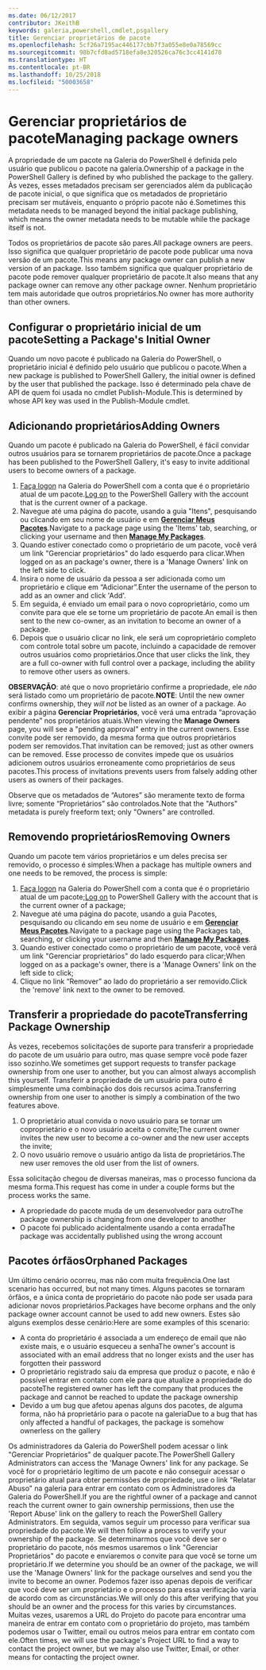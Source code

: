 ```yaml
---
ms.date: 06/12/2017
contributor: JKeithB
keywords: galeria,powershell,cmdlet,psgallery
title: Gerenciar proprietários de pacote
ms.openlocfilehash: 5cf26a7195ac446177cbb7f3a055e8e0a78569cc
ms.sourcegitcommit: 98b7cfd8ad5718efa8e320526ca76c3cc4141d78
ms.translationtype: HT
ms.contentlocale: pt-BR
ms.lasthandoff: 10/25/2018
ms.locfileid: "50003658"
---
```

# <a name="managing-package-owners"></a><span data-ttu-id="95b55-103">Gerenciar proprietários de pacote</span><span class="sxs-lookup"><span data-stu-id="95b55-103">Managing package owners</span></span>

<span data-ttu-id="95b55-104">A propriedade de um pacote na Galeria do PowerShell é definida pelo usuário que publicou o pacote na galeria.</span><span class="sxs-lookup"><span data-stu-id="95b55-104">Ownership of a package in the PowerShell Gallery is defined by who published the package to the gallery.</span></span>
<span data-ttu-id="95b55-105">Às vezes, esses metadados precisam ser gerenciados além da publicação de pacote inicial, o que significa que os metadados de proprietário precisam ser mutáveis, enquanto o próprio pacote não é.</span><span class="sxs-lookup"><span data-stu-id="95b55-105">Sometimes this metadata needs to be managed beyond the initial package publishing, which means the owner metadata needs to be mutable while the package itself is not.</span></span>

<span data-ttu-id="95b55-106">Todos os proprietários de pacote são pares.</span><span class="sxs-lookup"><span data-stu-id="95b55-106">All package owners are peers.</span></span>
<span data-ttu-id="95b55-107">Isso significa que qualquer proprietário de pacote pode publicar uma nova versão de um pacote.</span><span class="sxs-lookup"><span data-stu-id="95b55-107">This means any package owner can publish a new version of an package.</span></span> <span data-ttu-id="95b55-108">Isso também significa que qualquer proprietário de pacote pode remover qualquer proprietário de pacote.</span><span class="sxs-lookup"><span data-stu-id="95b55-108">It also means that any package owner can remove any other package owner.</span></span>
<span data-ttu-id="95b55-109">Nenhum proprietário tem mais autoridade que outros proprietários.</span><span class="sxs-lookup"><span data-stu-id="95b55-109">No owner has more authority than other owners.</span></span>

## <a name="setting-a-packages-initial-owner"></a><span data-ttu-id="95b55-110">Configurar o proprietário inicial de um pacote</span><span class="sxs-lookup"><span data-stu-id="95b55-110">Setting a Package's Initial Owner</span></span>

<span data-ttu-id="95b55-111">Quando um novo pacote é publicado na Galeria do PowerShell, o proprietário inicial é definido pelo usuário que publicou o pacote.</span><span class="sxs-lookup"><span data-stu-id="95b55-111">When a new package is published to PowerShell Gallery, the initial owner is defined by the user that published the package.</span></span> <span data-ttu-id="95b55-112">Isso é determinado pela chave de API de quem foi usada no cmdlet Publish-Module.</span><span class="sxs-lookup"><span data-stu-id="95b55-112">This is determined by whose API key was used in the Publish-Module cmdlet.</span></span>

## <a name="adding-owners"></a><span data-ttu-id="95b55-113">Adicionando proprietários</span><span class="sxs-lookup"><span data-stu-id="95b55-113">Adding Owners</span></span>

<span data-ttu-id="95b55-114">Quando um pacote é publicado na Galeria do PowerShell, é fácil convidar outros usuários para se tornarem proprietários de pacote.</span><span class="sxs-lookup"><span data-stu-id="95b55-114">Once a package has been published to the PowerShell Gallery, it's easy to invite additional users to become owners of a package.</span></span>

1. <span data-ttu-id="95b55-115">[Faça logon](https://powershellgallery.com/users/account/LogOn) na Galeria do PowerShell com a conta que é o proprietário atual de um pacote.</span><span class="sxs-lookup"><span data-stu-id="95b55-115">[Log on](https://powershellgallery.com/users/account/LogOn) to the PowerShell Gallery with the account that is the current owner of a package.</span></span>
2. <span data-ttu-id="95b55-116">Navegue até uma página do pacote, usando a guia "Itens", pesquisando ou clicando em seu nome de usuário e em [**Gerenciar Meus Pacotes**](https://www.powershellgallery.com/account/Packages).</span><span class="sxs-lookup"><span data-stu-id="95b55-116">Navigate to a package page using the 'Items' tab, searching, or clicking your username and then [**Manage My Packages**](https://www.powershellgallery.com/account/Packages).</span></span>
3. <span data-ttu-id="95b55-117">Quando estiver conectado como o proprietário de um pacote, você verá um link "Gerenciar proprietários" do lado esquerdo para clicar.</span><span class="sxs-lookup"><span data-stu-id="95b55-117">When logged on as an package's owner, there is a 'Manage Owners' link on the left side to click.</span></span>
4. <span data-ttu-id="95b55-118">Insira o nome de usuário da pessoa a ser adicionada como um proprietário e clique em “Adicionar”.</span><span class="sxs-lookup"><span data-stu-id="95b55-118">Enter the username of the person to add as an owner and click 'Add'.</span></span>
5. <span data-ttu-id="95b55-119">Em seguida, é enviado um email para o novo coproprietário, como um convite para que ele se torne um proprietário de pacote.</span><span class="sxs-lookup"><span data-stu-id="95b55-119">An email is then sent to the new co-owner, as an invitation to become an owner of a package.</span></span>
6. <span data-ttu-id="95b55-120">Depois que o usuário clicar no link, ele será um coproprietário completo com controle total sobre um pacote, incluindo a capacidade de remover outros usuários como proprietários.</span><span class="sxs-lookup"><span data-stu-id="95b55-120">Once that user clicks the link, they are a full co-owner with full control over a package, including the ability to remove other users as owners.</span></span>

<span data-ttu-id="95b55-121">**OBSERVAÇÃO**: até que o novo proprietário confirme a propriedade, ele *não* será listado como um proprietário de pacote.</span><span class="sxs-lookup"><span data-stu-id="95b55-121">**NOTE**: Until the new owner confirms ownership, they *will not* be listed as an owner of a package.</span></span>
<span data-ttu-id="95b55-122">Ao exibir a página **Gerenciar Proprietários**, você verá uma entrada “aprovação pendente” nos proprietários atuais.</span><span class="sxs-lookup"><span data-stu-id="95b55-122">When viewing the **Manage Owners** page, you will see a "pending approval" entry in the current owners.</span></span>
<span data-ttu-id="95b55-123">Esse convite pode ser removido, da mesma forma que outros proprietários podem ser removidos.</span><span class="sxs-lookup"><span data-stu-id="95b55-123">That invitation can be removed; just as other owners can be removed.</span></span>
<span data-ttu-id="95b55-124">Esse processo de convites impede que os usuários adicionem outros usuários erroneamente como proprietários de seus pacotes.</span><span class="sxs-lookup"><span data-stu-id="95b55-124">This process of invitations prevents users from falsely adding other users as owners of their packages.</span></span>

<span data-ttu-id="95b55-125">Observe que os metadados de “Autores” são meramente texto de forma livre; somente “Proprietários” são controlados.</span><span class="sxs-lookup"><span data-stu-id="95b55-125">Note that the "Authors" metadata is purely freeform text; only "Owners" are controlled.</span></span>


## <a name="removing-owners"></a><span data-ttu-id="95b55-126">Removendo proprietários</span><span class="sxs-lookup"><span data-stu-id="95b55-126">Removing Owners</span></span>

<span data-ttu-id="95b55-127">Quando um pacote tem vários proprietários e um deles precisa ser removido, o processo é simples:</span><span class="sxs-lookup"><span data-stu-id="95b55-127">When a package has multiple owners and one needs to be removed, the process is simple:</span></span>

1. <span data-ttu-id="95b55-128">[Faça logon](https://powershellgallery.com/users/account/LogOn) na Galeria do PowerShell com a conta que é o proprietário atual de um pacote;</span><span class="sxs-lookup"><span data-stu-id="95b55-128">[Log on](https://powershellgallery.com/users/account/LogOn) to PowerShell Gallery with the account that is the current owner of a package;</span></span>
2. <span data-ttu-id="95b55-129">Navegue até uma página do pacote, usando a guia Pacotes, pesquisando ou clicando em seu nome de usuário e em [**Gerenciar Meus Pacotes**](https://www.powershellgallery.com/account/Packages).</span><span class="sxs-lookup"><span data-stu-id="95b55-129">Navigate to a package page using the Packages tab, searching, or clicking your username and then [**Manage My Packages**](https://www.powershellgallery.com/account/Packages).</span></span>
3. <span data-ttu-id="95b55-130">Quando estiver conectado como o proprietário de um pacote, você verá um link "Gerenciar proprietários" do lado esquerdo para clicar;</span><span class="sxs-lookup"><span data-stu-id="95b55-130">When logged on as a package's owner, there is a 'Manage Owners' link on the left side to click;</span></span>
4. <span data-ttu-id="95b55-131">Clique no link “Remover” ao lado do proprietário a ser removido.</span><span class="sxs-lookup"><span data-stu-id="95b55-131">Click the 'remove' link next to the owner to be removed.</span></span>



## <a name="transferring-package-ownership"></a><span data-ttu-id="95b55-132">Transferir a propriedade do pacote</span><span class="sxs-lookup"><span data-stu-id="95b55-132">Transferring Package Ownership</span></span>

<span data-ttu-id="95b55-133">Às vezes, recebemos solicitações de suporte para transferir a propriedade do pacote de um usuário para outro, mas quase sempre você pode fazer isso sozinho.</span><span class="sxs-lookup"><span data-stu-id="95b55-133">We sometimes get support requests to transfer package ownership from one user to another, but you can almost always accomplish this yourself.</span></span>
<span data-ttu-id="95b55-134">Transferir a propriedade de um usuário para outro é simplesmente uma combinação dos dois recursos acima.</span><span class="sxs-lookup"><span data-stu-id="95b55-134">Transferring ownership from one user to another is simply a combination of the two features above.</span></span>

1. <span data-ttu-id="95b55-135">O proprietário atual convida o novo usuário para se tornar um coproprietário e o novo usuário aceita o convite;</span><span class="sxs-lookup"><span data-stu-id="95b55-135">The current owner invites the new user to become a co-owner and the new user accepts the invite;</span></span>
2. <span data-ttu-id="95b55-136">O novo usuário remove o usuário antigo da lista de proprietários.</span><span class="sxs-lookup"><span data-stu-id="95b55-136">The new user removes the old user from the list of owners.</span></span>

<span data-ttu-id="95b55-137">Essa solicitação chegou de diversas maneiras, mas o processo funciona da mesma forma.</span><span class="sxs-lookup"><span data-stu-id="95b55-137">This request has come in under a couple forms but the process works the same.</span></span>

- <span data-ttu-id="95b55-138">A propriedade do pacote muda de um desenvolvedor para outro</span><span class="sxs-lookup"><span data-stu-id="95b55-138">The package ownership is changing from one developer to another</span></span>
- <span data-ttu-id="95b55-139">O pacote foi publicado acidentalmente usando a conta errada</span><span class="sxs-lookup"><span data-stu-id="95b55-139">The package was accidentally published using the wrong account</span></span>


## <a name="orphaned-packages"></a><span data-ttu-id="95b55-140">Pacotes órfãos</span><span class="sxs-lookup"><span data-stu-id="95b55-140">Orphaned Packages</span></span>

<span data-ttu-id="95b55-141">Um último cenário ocorreu, mas não com muita frequência.</span><span class="sxs-lookup"><span data-stu-id="95b55-141">One last scenario has occurred, but not many times.</span></span>
<span data-ttu-id="95b55-142">Alguns pacotes se tornaram órfãos, e a única conta de proprietário do pacote não pode ser usada para adicionar novos proprietários.</span><span class="sxs-lookup"><span data-stu-id="95b55-142">Packages have become orphans and the only package owner account cannot be used to add new owners.</span></span>
<span data-ttu-id="95b55-143">Estes são alguns exemplos desse cenário:</span><span class="sxs-lookup"><span data-stu-id="95b55-143">Here are some examples of this scenario:</span></span>

- <span data-ttu-id="95b55-144">A conta do proprietário é associada a um endereço de email que não existe mais, e o usuário esqueceu a senha</span><span class="sxs-lookup"><span data-stu-id="95b55-144">The owner's account is associated with an email address that no longer exists and the user has forgotten their password</span></span>
- <span data-ttu-id="95b55-145">O proprietário registrado saiu da empresa que produz o pacote, e não é possível entrar em contato com ele para que atualize a propriedade do pacote</span><span class="sxs-lookup"><span data-stu-id="95b55-145">The registered owner has left the company that produces the package and cannot be reached to update the package ownership</span></span>
- <span data-ttu-id="95b55-146">Devido a um bug que afetou apenas alguns dos pacotes, de alguma forma, não há proprietário para o pacote na galeria</span><span class="sxs-lookup"><span data-stu-id="95b55-146">Due to a bug that has only affected a handful of packages, the package is somehow ownerless on the gallery</span></span>

<span data-ttu-id="95b55-147">Os administradores da Galeria do PowerShell podem acessar o link "Gerenciar Proprietários" de qualquer pacote.</span><span class="sxs-lookup"><span data-stu-id="95b55-147">The PowerShell Gallery Administrators can access the 'Manage Owners' link for any package.</span></span>
<span data-ttu-id="95b55-148">Se você for o proprietário legítimo de um pacote e não conseguir acessar o proprietário atual para obter permissões de propriedade, use o link "Relatar Abuso" na galeria para entrar em contato com os Administradores da Galeria do PowerShell.</span><span class="sxs-lookup"><span data-stu-id="95b55-148">If you are the rightful owner of a package and cannot reach the current owner to gain ownership permissions, then use the 'Report Abuse' link on the gallery to reach the PowerShell Gallery Administrators.</span></span>
<span data-ttu-id="95b55-149">Em seguida, vamos seguir um processo para verificar sua propriedade do pacote.</span><span class="sxs-lookup"><span data-stu-id="95b55-149">We will then follow a process to verify your ownership of the package.</span></span>
<span data-ttu-id="95b55-150">Se determinarmos que você deve ser o proprietário do pacote, nós mesmos usaremos o link "Gerenciar Proprietários" do pacote e enviaremos o convite para que você se torne um proprietário.</span><span class="sxs-lookup"><span data-stu-id="95b55-150">If we determine you should be an owner of the package, we will use the 'Manage Owners' link for the package ourselves and send you the invite to become an owner.</span></span>
<span data-ttu-id="95b55-151">Podemos fazer isso apenas depois de verificar que você deve ser um proprietário e o processo para essa verificação varia de acordo com as circunstâncias.</span><span class="sxs-lookup"><span data-stu-id="95b55-151">We will only do this after verifying that you should be an owner and the process for this varies by circumstances.</span></span>
<span data-ttu-id="95b55-152">Muitas vezes, usaremos a URL do Projeto do pacote para encontrar uma maneira de entrar em contato com o proprietário do projeto, mas também podemos usar o Twitter, email ou outros meios para entrar em contato com ele.</span><span class="sxs-lookup"><span data-stu-id="95b55-152">Often times, we will use the package's Project URL to find a way to contact the project owner, but we may also use Twitter, Email, or other means for contacting the project owner.</span></span>
